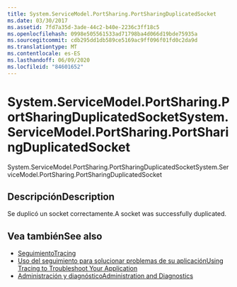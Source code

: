 ```yaml
---
title: System.ServiceModel.PortSharing.PortSharingDuplicatedSocket
ms.date: 03/30/2017
ms.assetid: 7fd7a35d-3ade-44c2-b40e-2236c3ff18c5
ms.openlocfilehash: 0998e505561533ad71798ba4d066d19bde75935a
ms.sourcegitcommit: cdb295dd1db589ce5169ac9ff096f01fd0c2da9d
ms.translationtype: MT
ms.contentlocale: es-ES
ms.lasthandoff: 06/09/2020
ms.locfileid: "84601652"
---
```

# <a name="systemservicemodelportsharingportsharingduplicatedsocket"></a><span data-ttu-id="0386f-102">System.ServiceModel.PortSharing.PortSharingDuplicatedSocket</span><span class="sxs-lookup"><span data-stu-id="0386f-102">System.ServiceModel.PortSharing.PortSharingDuplicatedSocket</span></span>
<span data-ttu-id="0386f-103">System.ServiceModel.PortSharing.PortSharingDuplicatedSocket</span><span class="sxs-lookup"><span data-stu-id="0386f-103">System.ServiceModel.PortSharing.PortSharingDuplicatedSocket</span></span>  
  
## <a name="description"></a><span data-ttu-id="0386f-104">Descripción</span><span class="sxs-lookup"><span data-stu-id="0386f-104">Description</span></span>  
 <span data-ttu-id="0386f-105">Se duplicó un socket correctamente.</span><span class="sxs-lookup"><span data-stu-id="0386f-105">A socket was successfully duplicated.</span></span>  
  
## <a name="see-also"></a><span data-ttu-id="0386f-106">Vea también</span><span class="sxs-lookup"><span data-stu-id="0386f-106">See also</span></span>

- [<span data-ttu-id="0386f-107">Seguimiento</span><span class="sxs-lookup"><span data-stu-id="0386f-107">Tracing</span></span>](index.md)
- [<span data-ttu-id="0386f-108">Uso del seguimiento para solucionar problemas de su aplicación</span><span class="sxs-lookup"><span data-stu-id="0386f-108">Using Tracing to Troubleshoot Your Application</span></span>](using-tracing-to-troubleshoot-your-application.md)
- [<span data-ttu-id="0386f-109">Administración y diagnóstico</span><span class="sxs-lookup"><span data-stu-id="0386f-109">Administration and Diagnostics</span></span>](../index.md)
